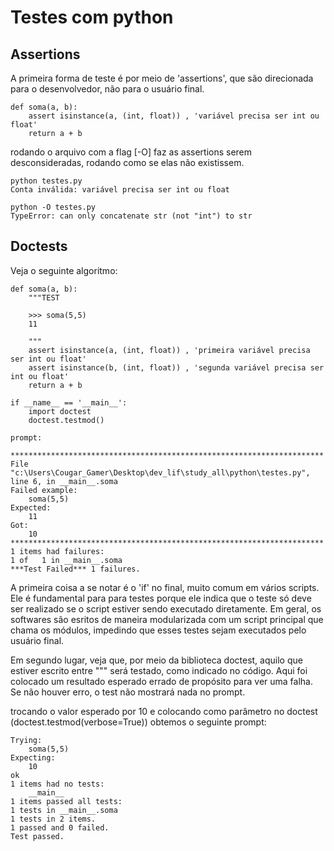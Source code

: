 # Testes com python

## Assertions

A primeira forma de teste é por meio de 'assertions', que são direcionada para o desenvolvedor, não para o usuário final.

    def soma(a, b):
        assert isinstance(a, (int, float)) , 'variável precisa ser int ou float'
        return a + b

rodando o arquivo com a flag [-O] faz as assertions serem desconsideradas, rodando como se elas não existissem.

    python testes.py
    Conta inválida: variável precisa ser int ou float
    
    python -O testes.py
    TypeError: can only concatenate str (not "int") to str

## Doctests

Veja o seguinte algoritmo:

    def soma(a, b):
        """TEST
        
        >>> soma(5,5)
        11
        
        """
        assert isinstance(a, (int, float)) , 'primeira variável precisa ser int ou float'
        assert isinstance(b, (int, float)) , 'segunda variável precisa ser int ou float'
        return a + b

    if __name__ == '__main__':
        import doctest
        doctest.testmod()

    prompt:

    **********************************************************************
    File "c:\Users\Cougar_Gamer\Desktop\dev_lif\study_all\python\testes.py", 
    line 6, in __main__.soma
    Failed example:
        soma(5,5)
    Expected:
        11
    Got:
        10
    **********************************************************************
    1 items had failures:
    1 of   1 in __main__.soma
    ***Test Failed*** 1 failures.

A primeira coisa a se notar é o 'if' no final, muito comum em vários scripts. Ele é fundamental para para testes porque ele indica que o teste só deve ser realizado se o script estiver sendo executado diretamente. Em geral, os softwares são esritos de maneira modularizada com um script principal que chama os módulos, impedindo que esses testes sejam executados pelo usuário final.

Em segundo lugar, veja que, por meio da biblioteca doctest, aquilo que estiver escrito entre """ será testado, como indicado no código. Aqui foi colocado um resultado esperado errado de propósito para ver uma falha. Se não houver erro, o test não mostrará nada no prompt.

trocando o valor esperado por 10 e colocando como parâmetro no doctest (doctest.testmod(verbose=True)) obtemos o seguinte prompt:

    Trying:      
        soma(5,5)
    Expecting:   
        10       
    ok
    1 items had no tests:      
        __main__
    1 items passed all tests:  
    1 tests in __main__.soma
    1 tests in 2 items.        
    1 passed and 0 failed.     
    Test passed.

